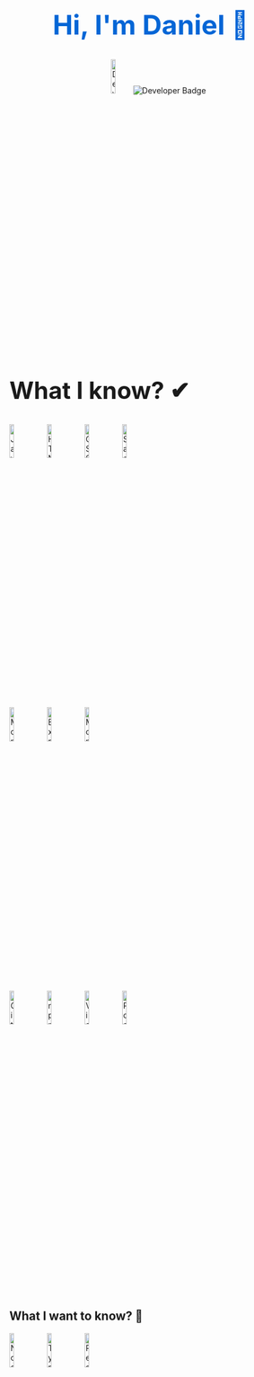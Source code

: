 <div align="center">
  <h1 style="color:#0366d6;font-size:48px;font-weight:bold;">Hi, I'm Daniel 👋</h1>
<img alt="Developer Badge" src="https://img.shields.io/badge/Developer-blue?style=for-the-badge" style="width: 12.5%; height: 12.5%;"/>

  <img src="https://img.shields.io/badge/Developer-Full%20Stack%20Web%20Developer-blue?style=for-the-badge&logo=appveyor" alt="Developer Badge"/>
</div>
<br>
<div>
  <h2 style="font-size:42px;font-weight:bold;">What I know? ✔</h2>
  <div>
  <img alt="JavaScript Badge" src="https://img.shields.io/badge/JavaScript-%23F7DF1E.svg?&style=for-the-badge&logo=javascript&logoColor=black" style="width: 12.5%; height: 12.5%;"/>
  <img alt="HTML Badge" src="https://img.shields.io/badge/HTML-%23E34F26.svg?&style=for-the-badge&logo=html5&logoColor=white" style="width: 12.5%; height: 12.5%;"/>
  <img alt="CSS Badge" src="https://img.shields.io/badge/CSS-%231572B6.svg?&style=for-the-badge&logo=css3&logoColor=white" style="width: 12.5%; height: 12.5%;"/>
  <img alt="Sass Badge" src="https://img.shields.io/badge/Sass-%23CC6699.svg?&style=for-the-badge&logo=sass&logoColor=white" style="width: 12.5%; height: 12.5%;"/>
  </div>
  <br>
  <div>
  <img alt="MongoDB Badge" src="https://img.shields.io/badge/MongoDB-%2347A248.svg?&style=for-the-badge&logo=mongodb&logoColor=white" style="width: 12.5%; height: 12.5%;"/>
  <img alt="Express.js Badge" src="https://img.shields.io/badge/Express.js-%23000000.svg?&style=for-the-badge&logo=express&logoColor=white" style="width: 12.5%; height: 12.5%;"/>
<img alt="MongoDB Compass Badge" src="https://img.shields.io/badge/MongoDB_Compass-%2347A248.svg?&style=for-the-badge&logo=mongodb&logoColor=white" style="width: 12.5%; height: 12.5%;"/>

  </div>
  <br>
  <div>
  <img alt="Git Badge" src="https://img.shields.io/badge/Git-%23F05033.svg?&style=for-the-badge&logo=git&logoColor=white" style="width: 12.5%; height: 12.5%;"/>
  <img alt="npm Badge" src="https://img.shields.io/badge/npm-%23CB3837.svg?&style=for-the-badge&logo=npm&logoColor=white" style="width: 12.5%; height: 12.5%;"/>
  <img alt="Visual Studio Code Badge" src="https://img.shields.io/badge/Visual%20Studio%20Code-%23007ACC.svg?&style=for-the-badge&logo=visual-studio-code&logoColor=white" style="width: 12.5%; height: 12.5%;"/>
  <img alt="Postman Badge" src="https://img.shields.io/badge/Postman-%23FF6C37.svg?&style=for-the-badge&logo=postman&logoColor=white" style="width: 12.5%; height: 12.5%;"/>
  </div>
</div>
<br>
<br>
<br>
<div>
  <h2 style"font-size:42px;font-weight:bold;">What I want to know? 👀</h2>
  <img alt="Node.js Badge" src="https://img.shields.io/badge/Node.js-%23339933.svg?&style=for-the-badge&logo=node.js&logoColor=white" style="width: 12.5%; height: 12.5%;"/>
  <img alt="TypeScript Badge" src="https://img.shields.io/badge/TypeScript-%23007ACC.svg?&style=for-the-badge&logo=typescript&logoColor=white" style="width: 12.5%; height: 12.5%;"/>
  <img alt="React Badge" src="https://img.shields.io/badge/React-%2361DAFB.svg?&style=for-the-badge&logo=react&logoColor=black" style="width: 12.5%; height: 12.5%"/>
</div>
                                                                                                                            



<!--
**sirbuli/sirbuli** is a ✨ _special_ ✨ repository because its `README.md` (this file) appears on your GitHub profile.

Here are some ideas to get you started:

- 🔭 I’m currently working on ...
- 🌱 I’m currently learning ...
- 👯 I’m looking to collaborate on ...
- 🤔 I’m looking for help with ...
- 💬 Ask me about ...
- 📫 How to reach me: ...
- 😄 Pronouns: ...
- ⚡ Fun fact: ...
-->





